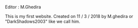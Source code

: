 Editor : M.Ghedira

This is my first website. Created on 11 / 3 / 2018 by M.ghedira or "DarkShadows2003" like we call him.
